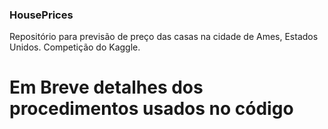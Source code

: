 ### HousePrices
Repositório para previsão de preço das casas na cidade de Ames, Estados Unidos. Competição do Kaggle.

# Em Breve detalhes dos procedimentos usados no código
